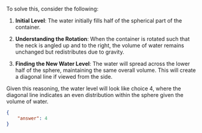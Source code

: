 To solve this, consider the following:

1. **Initial Level**: The water initially fills half of the spherical part of the container.

2. **Understanding the Rotation**: When the container is rotated such that the neck is angled up and to the right, the volume of water remains unchanged but redistributes due to gravity.

3. **Finding the New Water Level**: The water will spread across the lower half of the sphere, maintaining the same overall volume. This will create a diagonal line if viewed from the side.

Given this reasoning, the water level will look like choice 4, where the diagonal line indicates an even distribution within the sphere given the volume of water.

```json
{
    "answer": 4
}
```